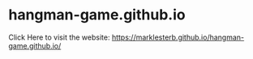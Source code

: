 # hangman-game.github.io

Click Here to visit the website: https://marklesterb.github.io/hangman-game.github.io/
